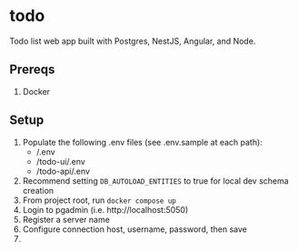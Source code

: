 # todo
Todo list web app built with Postgres, NestJS, Angular, and Node.

## Prereqs
1. Docker

## Setup
1. Populate the following .env files (see .env.sample at each path):
   * /.env
   * /todo-ui/.env
   * /todo-api/.env
3. Recommend setting `DB_AUTOLOAD_ENTITIES` to true for local dev schema creation
4. From project root, run `docker compose up`
5. Login to pgadmin (i.e. http://localhost:5050)
6. Register a server name
7. Configure connection host, username, password, then save
8. 

